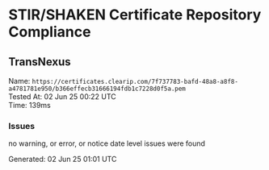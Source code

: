 # STIR/SHAKEN Certificate Repository Compliance

## TransNexus

Name: `https://certificates.clearip.com/7f737783-bafd-48a8-a8f8-a4781781e950/b366effecb31666194fdb1c7228d0f5a.pem`\
Tested At: 02 Jun 25 00:22 UTC\
Time: 139ms

### Issues

no warning, or error, or notice date level issues were found

Generated: 02 Jun 25 01:01 UTC